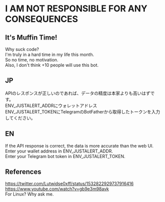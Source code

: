 # I AM NOT RESPONSIBLE FOR ANY CONSEQUENCES

## It's Muffin Time!
Why suck code?  
I'm truly in a hard time in my life this month.  
So no time, no motivation.  
Also, I don't think +10 people will use this bot.

## JP
APIのレスポンスが正しいのであれば、データの精度は本家よりも高いはずです。  
ENV_JUSTALERT_ADDRにウォレットアドレス  
ENV_JUSTALERT_TOKENにTelegramのBotFatherから取得したトークンを入力してください。

## EN
If the API response is correct, the data is more accurate than the web UI.  
Enter your wallet address in ENV_JUSTALERT_ADDR.  
Enter your Telegram bot token in ENV_JUSTALERT_TOKEN.

## References
https://twitter.com/Lutwidse0xff/status/1532822929737916416  
https://www.youtube.com/watch?v=gb9e3m98avk  
For Linux? Why ask me.